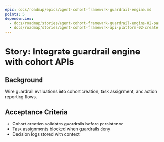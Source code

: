 ```yaml
---
epic: docs/roadmap/epics/agent-cohort-framework-guardrail-engine.md
points: 5
dependencies:
  - docs/roadmap/stories/agent-cohort-framework-guardrail-engine-02-parser-runtime.md
  - docs/roadmap/stories/agent-cohort-framework-api-platform-02-create-cohort.md
---
```

# Story: Integrate guardrail engine with cohort APIs

## Background
Wire guardrail evaluations into cohort creation, task assignment, and action reporting flows.

## Acceptance Criteria
- Cohort creation validates guardrails before persistence
- Task assignments blocked when guardrails deny
- Decision logs stored with context
